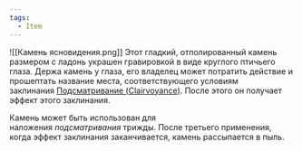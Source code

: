```yaml
---
tags:
  - Item
---
```

![[Камень ясновидения.png]]
Этот гладкий, отполированный камень размером с ладонь украшен гравировкой в виде круглого птичьего глаза. Держа камень у глаза, его владелец может потратить действие и прошептать название места, соответствующего условиям заклинания [Подсматривание (Clairvoyance)](https://ttg.club/spells/clairvoyance). После этого он получает эффект этого заклинания.

Камень может быть использован для наложения _подсматривания_ трижды. После третьего применения, когда эффект заклинания заканчивается, камень рассыпается в пыль.